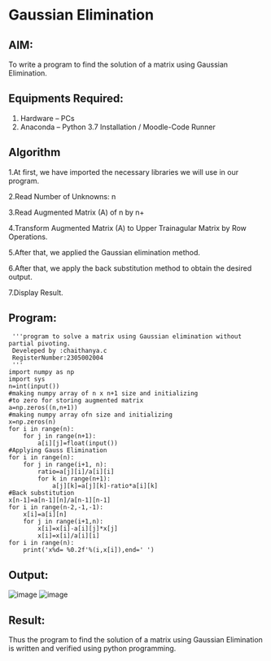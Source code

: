 # Gaussian Elimination

## AIM:
To write a program to find the solution of a matrix using Gaussian Elimination.

## Equipments Required:
1. Hardware – PCs
2. Anaconda – Python 3.7 Installation / Moodle-Code Runner

## Algorithm
1.At first, we have imported the necessary libraries we will use in our program.

2.Read Number of Unknowns: n

3.Read Augmented Matrix (A) of n by n+

4.Transform Augmented Matrix (A) to Upper Trainagular Matrix by Row Operations.

5.After that, we applied the Gaussian elimination method.

6.After that, we apply the back substitution method to obtain the desired output.

7.Display Result. 


## Program:
```
 '''program to solve a matrix using Gaussian elimination without partial pivoting.
 Develeped by :chaithanya.c
 RegisterNumber:2305002004
 '''
import numpy as np
import sys
n=int(input())
#making numpy array of n x n+1 size and initializing
#to zero for storing augmented matrix
a=np.zeros((n,n+1))
#making numpy array ofn size and initializing
x=np.zeros(n)
for i in range(n):
    for j in range(n+1):
        a[i][j]=float(input())
#Applying Gauss Elimination
for i in range(n):
    for j in range(i+1, n):
        ratio=a[j][i]/a[i][i]
        for k in range(n+1):
            a[j][k]=a[j][k]-ratio*a[i][k]
#Back substitution
x[n-1]=a[n-1][n]/a[n-1][n-1]
for i in range(n-2,-1,-1):
    x[i]=a[i][n]
    for j in range(i+1,n):
        x[i]=x[i]-a[i][j]*x[j]
        x[i]=x[i]/a[i][i]
for i in range(n):
    print('x%d= %0.2f'%(i,x[i]),end=' ')
```

## Output:
![image](https://github.com/chaithanyareddychowla/Gaussian/assets/165985172/95a55c58-8b99-487e-97fd-5e39b75feb99)
![image](https://github.com/chaithanyareddychowla/Gaussian/assets/165985172/e2294d20-1bd6-4a14-ba1d-aa8ad575f221)




## Result:
Thus the program to find the solution of a matrix using Gaussian Elimination is written and verified using python programming.

